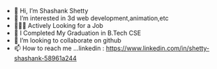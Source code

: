 - 👋 Hi, I’m Shashank Shetty
- 👀 I’m interested in 3d web development,animation,etc
- 👩🏻‍💻 Actively Looking for a Job
- 🌱 I Completed My Graduation in B.Tech CSE
- 💞️ I’m looking to collaborate on github
- 📫 How to reach me ...linkedin : https://www.linkedin.com/in/shetty-shashank-58961a244

<!---
shashank9666/shashank9666 is a ✨ special ✨ repository because its `README.md` (this file) appears on your GitHub profile.
You can click the Preview link to take a look at your changes.
--->
